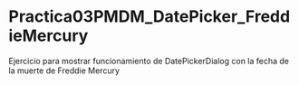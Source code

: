 # Practica03PMDM_DatePicker_FreddieMercury
Ejercicio para mostrar funcionamiento de DatePickerDialog con la fecha de la muerte de Freddie Mercury
